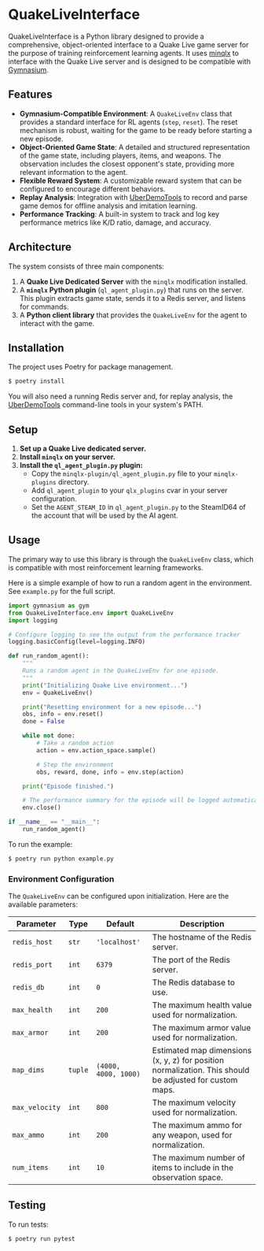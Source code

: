 # QuakeLiveInterface

QuakeLiveInterface is a Python library designed to provide a comprehensive, object-oriented interface to a Quake Live game server for the purpose of training reinforcement learning agents. It uses [minqlx](https://github.com/MinoMino/minqlx) to interface with the Quake Live server and is designed to be compatible with [Gymnasium](https://gymnasium.farama.org/).

## Features

*   **Gymnasium-Compatible Environment**: A `QuakeLiveEnv` class that provides a standard interface for RL agents (`step`, `reset`). The reset mechanism is robust, waiting for the game to be ready before starting a new episode.
*   **Object-Oriented Game State**: A detailed and structured representation of the game state, including players, items, and weapons. The observation includes the closest opponent's state, providing more relevant information to the agent.
*   **Flexible Reward System**: A customizable reward system that can be configured to encourage different behaviors.
*   **Replay Analysis**: Integration with [UberDemoTools](https://github.com/mightycow/uberdemotools) to record and parse game demos for offline analysis and imitation learning.
*   **Performance Tracking**: A built-in system to track and log key performance metrics like K/D ratio, damage, and accuracy.

## Architecture

The system consists of three main components:
1.  A **Quake Live Dedicated Server** with the `minqlx` modification installed.
2.  A **`minqlx` Python plugin** (`ql_agent_plugin.py`) that runs on the server. This plugin extracts game state, sends it to a Redis server, and listens for commands.
3.  A **Python client library** that provides the `QuakeLiveEnv` for the agent to interact with the game.

## Installation

The project uses Poetry for package management.

```bash
$ poetry install
```

You will also need a running Redis server and, for replay analysis, the [UberDemoTools](https://github.com/mightycow/uberdemotools) command-line tools in your system's PATH.

## Setup

1.  **Set up a Quake Live dedicated server.**
2.  **Install `minqlx` on your server.**
3.  **Install the `ql_agent_plugin.py` plugin:**
    - Copy the `minqlx-plugin/ql_agent_plugin.py` file to your `minqlx-plugins` directory.
    - Add `ql_agent_plugin` to your `qlx_plugins` cvar in your server configuration.
    - Set the `AGENT_STEAM_ID` in `ql_agent_plugin.py` to the SteamID64 of the account that will be used by the AI agent.

## Usage

The primary way to use this library is through the `QuakeLiveEnv` class, which is compatible with most reinforcement learning frameworks.

Here is a simple example of how to run a random agent in the environment. See `example.py` for the full script.

```python
import gymnasium as gym
from QuakeLiveInterface.env import QuakeLiveEnv
import logging

# Configure logging to see the output from the performance tracker
logging.basicConfig(level=logging.INFO)

def run_random_agent():
    """
    Runs a random agent in the QuakeLiveEnv for one episode.
    """
    print("Initializing Quake Live environment...")
    env = QuakeLiveEnv()

    print("Resetting environment for a new episode...")
    obs, info = env.reset()
    done = False

    while not done:
        # Take a random action
        action = env.action_space.sample()

        # Step the environment
        obs, reward, done, info = env.step(action)

    print("Episode finished.")

    # The performance summary for the episode will be logged automatically.
    env.close()

if __name__ == "__main__":
    run_random_agent()
```

To run the example:
```bash
$ poetry run python example.py
```

### Environment Configuration

The `QuakeLiveEnv` can be configured upon initialization. Here are the available parameters:

| Parameter      | Type        | Default                  | Description                                                                                             |
|----------------|-------------|--------------------------|---------------------------------------------------------------------------------------------------------|
| `redis_host`   | `str`       | `'localhost'`            | The hostname of the Redis server.                                                                       |
| `redis_port`   | `int`       | `6379`                   | The port of the Redis server.                                                                           |
| `redis_db`     | `int`       | `0`                      | The Redis database to use.                                                                              |
| `max_health`   | `int`       | `200`                    | The maximum health value used for normalization.                                                        |
| `max_armor`    | `int`       | `200`                    | The maximum armor value used for normalization.                                                         |
| `map_dims`     | `tuple`     | `(4000, 4000, 1000)`     | Estimated map dimensions (x, y, z) for position normalization. This should be adjusted for custom maps. |
| `max_velocity` | `int`       | `800`                    | The maximum velocity used for normalization.                                                            |
| `max_ammo`     | `int`       | `200`                    | The maximum ammo for any weapon, used for normalization.                                                |
| `num_items`    | `int`       | `10`                     | The maximum number of items to include in the observation space.                                        |


## Testing

To run tests:

```bash
$ poetry run pytest
```

